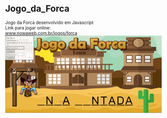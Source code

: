 # Jogo_da_Forca
Jogo da Forca desenvolvido em Javascript
<br/>Link para jogar online:
<br/>www.nowaweb.com.br/jogos/forca
<img src="imagens/jogo da forca.jpg"/>
